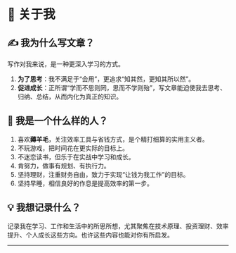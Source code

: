 

# 👤 关于我

## ✍️ 我为什么写文章？

写作对我来说，是一种更深入学习的方式。

1. **为了思考**：我不满足于“会用”，更追求“知其然，更知其所以然”。
2. **促进成长**：正所谓“学而不思则罔，思而不学则殆”，写文章能迫使我去思考、归纳、总结，从而内化为真正的知识。

## 🧬 我是一个什么样的人？

1. 喜欢**薅羊毛**，关注效率工具与省钱方式，是个精打细算的实用主义者。
2. 不玩游戏，把时间花在更实际的目标上。
3. 不迷恋读书，但乐于在实战中学习和成长。
4. 肯努力，做事有规划、有执行力。
5. 坚持理财，注重财务自由，致力于实现“让钱为我工作”的目标。
6. 坚持早睡，相信良好的作息是提高效率的第一步。

## 💡 我想记录什么？

记录我在学习、工作和生活中的所思所想，尤其聚焦在技术原理、投资理财、效率提升、个人成长这些方向。也许这些内容也能对你有所启发。

------

